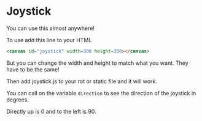 # Joystick #

You can use this almost anywhere!

To use add this line to your HTML
```html
<canvas id="joystick" width=300 height=300></canvas>
```
But you can change the width and height to match what you want. They have to be the same!

Then add joystick.js to your rot or static file and it will work.

You can call on the variable `direction` to see the direction of the joystick in degrees.

Directly up is 0 and to the left is 90.